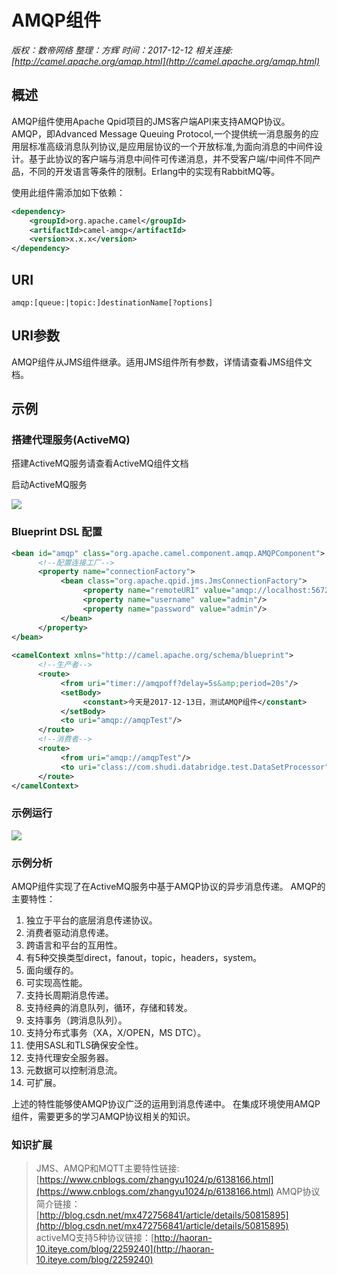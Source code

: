 # AMQP组件

*版权：数帝网络*
*整理：方辉*
*时间：2017-12-12*
*相关连接:[http://camel.apache.org/amqp.html](http://camel.apache.org/amqp.html)*

## 概述

AMQP组件使用Apache Qpid项目的JMS客户端API来支持AMQP协议。
AMQP，即Advanced Message Queuing Protocol,一个提供统一消息服务的应用层标准高级消息队列协议,是应用层协议的一个开放标准,为面向消息的中间件设计。基于此协议的客户端与消息中间件可传递消息，并不受客户端/中间件不同产品，不同的开发语言等条件的限制。Erlang中的实现有RabbitMQ等。

使用此组件需添加如下依赖：
```xml
<dependency>
    <groupId>org.apache.camel</groupId>
    <artifactId>camel-amqp</artifactId>
    <version>x.x.x</version>
</dependency>
```

## URI

```
amqp:[queue:|topic:]destinationName[?options]
```

## URI参数

AMQP组件从JMS组件继承。适用JMS组件所有参数，详情请查看JMS组件文档。

## 示例

### 搭建代理服务(ActiveMQ)

搭建ActiveMQ服务请查看ActiveMQ组件文档

启动ActiveMQ服务

![](https://i.imgur.com/tp5YZdY.png)

### Blueprint DSL 配置

```xml
<bean id="amqp" class="org.apache.camel.component.amqp.AMQPComponent">
      <!--配置连接工厂-->
      <property name="connectionFactory">
           <bean class="org.apache.qpid.jms.JmsConnectionFactory">
	            <property name="remoteURI" value="amqp://localhost:5672"/>
				<property name="username" value="admin"/>
				<property name="password" value="admin"/>
           </bean>
      </property> 
</bean>
	
<camelContext xmlns="http://camel.apache.org/schema/blueprint">
      <!--生产者--> 
	  <route>
		   <from uri="timer://amqpoff?delay=5s&amp;period=20s"/>
		   <setBody>
			    <constant>今天是2017-12-13日，测试AMQP组件</constant>
		   </setBody>
		   <to uri="amqp://amqpTest"/>
	  </route>
	  <!--消费者-->
	  <route>
		   <from uri="amqp://amqpTest"/>
		   <to uri="class://com.shudi.databridge.test.DataSetProcessor"/>
	  </route>
</camelContext>	
```

### 示例运行

![](https://i.imgur.com/LWyc6xN.png)

### 示例分析

AMQP组件实现了在ActiveMQ服务中基于AMQP协议的异步消息传递。
AMQP的主要特性：
1. 独立于平台的底层消息传递协议。
2. 消费者驱动消息传递。
3. 跨语言和平台的互用性。
4. 有5种交换类型direct，fanout，topic，headers，system。
5. 面向缓存的。
6. 可实现高性能。
7. 支持长周期消息传递。
8. 支持经典的消息队列，循环，存储和转发。
9. 支持事务（跨消息队列）。
10. 支持分布式事务（XA，X/OPEN，MS DTC）。
11. 使用SASL和TLS确保安全性。
12. 支持代理安全服务器。
13. 元数据可以控制消息流。
14. 可扩展。

上述的特性能够使AMQP协议广泛的运用到消息传递中。
在集成环境使用AMQP组件，需要更多的学习AMQP协议相关的知识。

### 知识扩展

>JMS、AMQP和MQTT主要特性链接:[https://www.cnblogs.com/zhangyu1024/p/6138166.html](https://www.cnblogs.com/zhangyu1024/p/6138166.html)
AMQP协议简介链接：[http://blog.csdn.net/mx472756841/article/details/50815895](http://blog.csdn.net/mx472756841/article/details/50815895)
activeMQ支持5种协议链接：[http://haoran-10.iteye.com/blog/2259240](http://haoran-10.iteye.com/blog/2259240)
